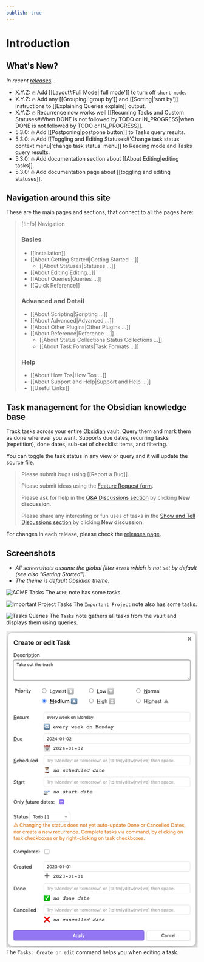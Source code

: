 ```yaml
---
publish: true
---
```


# Introduction

## What's New?

_In recent [releases](https://github.com/obsidian-tasks-group/obsidian-tasks/releases)..._

<!--
    Keep to around 2 to 4 lines, so that 'Navigation around this site' is visible.
    Move the older ones down to the top of the comment block below...
-->

- X.Y.Z: 🔥 Add [[Layout#Full Mode|'full mode']] to turn off `short mode`.
- X.Y.Z: 🔥 Add any [[Grouping|'group by']] and [[Sorting|'sort by']] instructions to [[Explaining Queries|explain]] output.
- X.Y.Z: 🔥 Recurrence now works well [[Recurring Tasks and Custom Statuses#When DONE is not followed by TODO or IN_PROGRESS|when DONE is not followed by TODO or IN_PROGRESS]].
- 5.3.0: 🔥 Add [[Postponing|postpone button]] to Tasks query results.
- 5.3.0: 🔥 Add [[Toggling and Editing Statuses#'Change task status' context menu|'change task status' menu]] to Reading mode and Tasks query results.
- 5.3.0: 🔥 Add documentation section about [[About Editing|editing tasks]].
- 5.3.0: 🔥 Add documentation page about [[toggling and editing statuses]].

<!--
- 5.2.0: 🔥 Most query instructions can now include [[About Queries#Capitals in Query Instructions - Case Insensitivity|capital letters]].
- 5.1.0: 🔥 Add 'Review and check your Statuses' facility: see [[Check your Statuses|check your statuses]].
- 5.1.0: 🔥 Enable [[Custom Filters|custom filters]] and [[Custom Grouping|custom grouping]] to use [[Query Properties|query properties]] directly - no placeholders required.
- 5.0.0: 🔥 Add [[Line Continuations|line continuations]].
  - **Warning**: This is a [[Line Continuations#Appendix Updating pre-5.0.0 searches with trailing backslashes|potentially breaking change]] if you search for backslash (`\`) characters.
- 5.0.0: 🔥 Document [[Comments#Inline comments|inline comments]]
- 5.0.0: 🔥 Document [[Recurring Tasks and Custom Statuses|recurring tasks and custom statuses]]
- 5.0.0: 🔥 Add new Help pages [[Known Limitations]] and [[Breaking Changes]].
- 4.9.0: 🔥 Add [[Task Properties|task properties]] `task.priorityNameGroupText` and `task.status.typeGroupText`, for example:
  - `group by function task.priorityNameGroupText + ': ' + task.status.typeGroupText`
- 4.9.0: 🔥 Add [[Task Properties#Values in TasksDate Properties|task date properties]] for categorising dates, for example:
  - `group by function task.due.category.groupText`
- 4.9.0: 🔥 Add [[Task Properties#Values in TasksDate Properties|task date properties]] for grouping dates by [time from now](https://momentjs.com/docs/#/displaying/fromnow/), for example:
  - `group by function task.due.fromNow.groupText`
- 4.8.0: 🔥 Add [[Query Properties#Values for Query File Properties|query file properties]] `query.file.pathWithoutExtension` and `query.file.filenameWithoutExtension`
- 4.8.0: 🔥 Add [[Task Properties#Values for File Properties|task file properties]] `task.file.pathWithoutExtension` and `task.file.filenameWithoutExtension`
- 4.7.0: 🔥 Use [[Query Properties]] and [[Placeholders]] to filter and group with the query's file path, root, folder and name.
- 4.6.0: 🔥 Add `on or before` and `on or after` to [[Filters#Date search options|date search options]]
- 4.6.0: 🔥 Add `in or before` and `in or after` to [[Filters#Date range options|date range search options]]
- 4.5.0: 🔥 Support task in list items starting with [[Getting Started#Finding tasks in your vault|`+` signs]]
- 4.4.0: 🔥 Support [[Expressions#More complex expressions|variables, if statements, and functions]] in custom filters and groups
- 4.3.0: 🔥 Bug fixes, usability improvements and `explain` support for [[Regular Expressions|regular expression]] searches
- 4.2.0: 🔥 Add [[Custom Filters|custom filtering]]
- 4.1.0: 🔥 Add [[Layout|hide and show tags]]
- 4.0.0: 🔥 Add [[Custom Grouping|custom grouping]], using [[Task Properties|task properties]] to create [[expressions|expressions]] - the start of a whole new [[About Scripting|scripting]] world in Tasks!
- 3.9.0: 🔥 Add [[Priority#Priorities and Order|lowest and highest]] priorities
- 3.8.0: 🔥 Add [[Limiting#Limit number of tasks in each group|limiting tasks per group]]
- 3.8.0: 🔥 Add option to control the [[Recurring Tasks#Order of the new task|order of new recurring tasks]]
- 3.7.0: 🔥 Add [[Grouping#Reversing groups|reverse sorting of groups]]
- 3.6.0: 🔥 Add [[Grouping#Urgency|group by urgency]]
- 3.6.0: 🔥 Add [[Sorting#Recurrence|sort by recurring]]
- 3.5.0: 🔥 New [[Global Query]] facility.
- 3.4.0: 🔥 Clicking on a [[Backlinks|Backlink]] jumps to the exact task line.
- 3.4.0: Tasks now requires at least Obsidian 1.1.1.
- 3.3.0: 🔥 Multiple [[About Task Formats|Task Format]] support - starting with [[Dataview Format]].
-->

## Navigation around this site

These are the main pages and sections, that connect to all the pages here:

> [!Info] Navigation
> ### Basics
>
> - [[Installation]]
> - [[About Getting Started|Getting Started ...]]
>   - [[About Statuses|Statuses ...]]
> - [[About Editing|Editing...]]
> - [[About Queries|Queries ...]]
> - [[Quick Reference]]
>
> ### Advanced and Detail
>
> - [[About Scripting|Scripting ...]]
> - [[About Advanced|Advanced ...]]
> - [[About Other Plugins|Other Plugins ...]]
> - [[About Reference|Reference ...]]
>   - [[About Status Collections|Status Collections ...]]
>   - [[About Task Formats|Task Formats ...]]
>
> ### Help
>
> - [[About How Tos|How Tos ...]]
> - [[About Support and Help|Support and Help ...]]
> - [[Useful Links]]

## Task management for the Obsidian knowledge base

Track tasks across your entire [Obsidian](https://obsidian.md/) vault.
Query them and mark them as done wherever you want.
Supports due dates, recurring tasks (repetition), done dates, sub-set of checklist items, and filtering.

You can toggle the task status in any view or query and it will update the source file.

> Please submit bugs using [[Report a Bug]].
>
> Please submit ideas using the [Feature Request form](https://github.com/obsidian-tasks-group/obsidian-tasks/issues/new?assignees=&labels=type%3A+enhancement&template=feature-request.yaml).
>
> Please ask for help in the [Q&A Discussions section](https://github.com/obsidian-tasks-group/obsidian-tasks/discussions/categories/q-a) by clicking **New discussion**.
>
> Please share any interesting or fun uses of tasks in the [Show and Tell Discussions section](https://github.com/obsidian-tasks-group/obsidian-tasks/discussions/categories/show-and-tell) by clicking **New discussion**.

For changes in each release, please check the [releases page](https://github.com/obsidian-tasks-group/obsidian-tasks/releases).

## Screenshots

- *All screenshots assume the global filter `#task` which is not set by default (see also "Getting Started").*
- *The theme is default Obsidian theme.*

![ACME Tasks](images/acme.png)
The `ACME` note has some tasks.

![Important Project Tasks](images/important_project.png)
The `Important Project` note also has some tasks.

![Tasks Queries](images/tasks_queries.png)
The `Tasks` note gathers all tasks from the vault and displays them using queries.

![Create or Edit Modal](images/modal.png)
The `Tasks: Create or edit` command helps you when editing a task.
